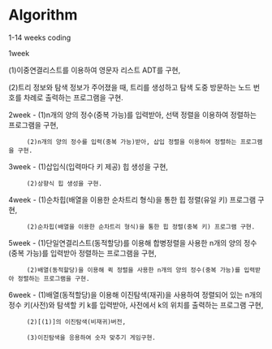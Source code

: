 # Algorithm
1-14 weeks coding

1week

(1)이중연결리스트를 이용하여 영문자 리스트 ADT를 구현,

(2)트리 정보와 탐색 정보가 주어졌을 때, 트리를 생성하고 탐색 도중 방문하는 노드 번호를 차례로 출력하는 프로그램을 구현.

2week - (1)n개의 양의 정수(중복 가능)를 입력받아, 선택 정렬을 이용하여 정렬하는 프로그램을 구현,

         (2)n개의 양의 정수를 입력(중복 가능)받아, 삽입 정렬을 이용하여 정렬하는 프로그램을 구현.
      
3week - (1)삽입식(입력마다 키 제공) 힙 생성을 구현,

         (2)상향식 힙 생성을 구현.

4week - (1)순차힙(배열을 이용한 순차트리 형식)을 통한 힙 정렬(유일 키) 프로그램 구현,

         (2)순차힙(배열을 이용한 순차트리 형식)을 통한 힙 정렬(중복 키) 프로그램 구현.
        
5week - (1)단일연결리스트(동적할당)를 이용해 합병정렬을 사용한 n개의 양의 정수(중복 가능)를 입력받아 정렬하는 프로그램을 구현,

         (2)배열(동적할당)을 이용해 퀵 정렬을 사용한 n개의 양의 정수(중복 가능)를 입력받아 정렬하는 프로그램을 구현.
     
6week - (1)배열(동적할당)을 이용해 이진탐색(재귀)을 사용하여 정렬되어 있는 n개의 정수 키(사전)와 탐색할 키 k를 입력받아, 사전에서 k의 위치를 출력하는 프로그램 구현,

         (2)[(1)]의 이진탐색(비재귀)버전,
        
         (3)이진탐색을 응용하여 숫자 맞추기 게임구현.
